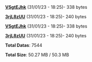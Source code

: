 [**VSgtEJhk**](/data/VSgtEJhk.txt) (31/01/23 - 18:25)- 338 bytes

[**3rjL8zUU**](/data/3rjL8zUU.txt) (31/01/23 - 18:25)- 240 bytes

[**VSgtEJhk**](/data/VSgtEJhk.txt) (31/01/23 - 18:25)- 338 bytes

[**3rjL8zUU**](/data/3rjL8zUU.txt) (31/01/23 - 18:25)- 240 bytes

**Total Datas**: 7544

**Total Size**: 50.27 MB / 50.3 MB
